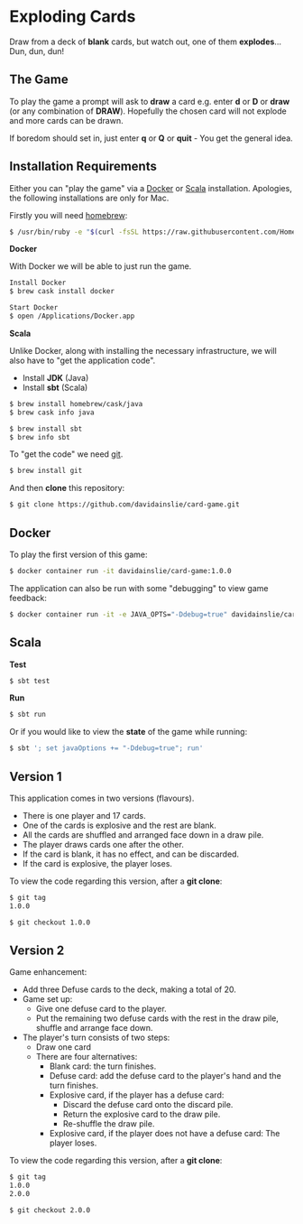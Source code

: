 # Exploding Cards

Draw from a deck of **blank** cards, but watch out, one of them **explodes**... Dun, dun, dun!

## The Game

To play the game a prompt will ask to **draw** a card e.g. enter **d** or **D** or **draw** (or any combination of **DRAW**). Hopefully the chosen card will not explode and more cards can be drawn.

If boredom should set in, just enter **q** or **Q** or **quit** - You get the general idea.

## Installation Requirements

Either you can "play the game" via a [Docker](https://www.docker.com/) or [Scala](https://www.scala-lang.org/) installation. Apologies, the following installations are only for Mac.

Firstly you will need [homebrew](https://brew.sh/):

```bash
$ /usr/bin/ruby -e "$(curl -fsSL https://raw.githubusercontent.com/Homebrew/install/master/install)"
```

**Docker**

With Docker we will be able to just run the game.

```bash
Install Docker
$ brew cask install docker

Start Docker
$ open /Applications/Docker.app
```

**Scala**

Unlike Docker, along with installing the necessary infrastructure, we will also have to "get the application code".

- Install **JDK** (Java)
- Install **sbt** (Scala)

```bash
$ brew install homebrew/cask/java
$ brew cask info java
```

```bash
$ brew install sbt
$ brew info sbt
```

To "get the code" we need [git](https://git-scm.com/).

```bash
$ brew install git
```

And then **clone** this repository:

```bash
$ git clone https://github.com/davidainslie/card-game.git
```

## Docker

To play the first version of this game:

```bash
$ docker container run -it davidainslie/card-game:1.0.0
```

The application can also be run with some "debugging" to view game feedback:

```bash
$ docker container run -it -e JAVA_OPTS="-Ddebug=true" davidainslie/card-game:1.0.0
```

## Scala

**Test**

```bash
$ sbt test
```

**Run**

```bash
$ sbt run
```

Or if you would like to view the **state** of the game while running:

```bash
$ sbt '; set javaOptions += "-Ddebug=true"; run'
```

## Version 1

This application comes in two versions (flavours).

- There is one player and 17 cards.
- One of the cards is explosive and the rest are blank.
- All the cards are shuffled and arranged face down in a draw pile.
- The player draws cards one after the other.
- If the card is blank, it has no effect, and can be discarded.
- If the card is explosive, the player loses.

To view the code regarding this version, after a **git clone**:

```bash
$ git tag
1.0.0

$ git checkout 1.0.0
```

## Version 2

Game enhancement:

- Add three Defuse cards to the deck, making a total of 20.
- Game set up:
  - Give one defuse card to the player.
  - Put the remaining two defuse cards with the rest in the draw pile, shuffle and arrange face down.
- The player's turn consists of two steps:
  - Draw one card
  - There are four alternatives:
    - Blank card: the turn finishes.
    - Defuse card: add the defuse card to the player's hand and the turn finishes.
    - Explosive card, if the player has a defuse card:
      - Discard the defuse card onto the discard pile.
      - Return the explosive card to the draw pile.
      - Re-shuffle the draw pile.
    - Explosive card, if the player does not have a defuse card: The player loses.

To view the code regarding this version, after a **git clone**:

```bash
$ git tag
1.0.0
2.0.0

$ git checkout 2.0.0
```

